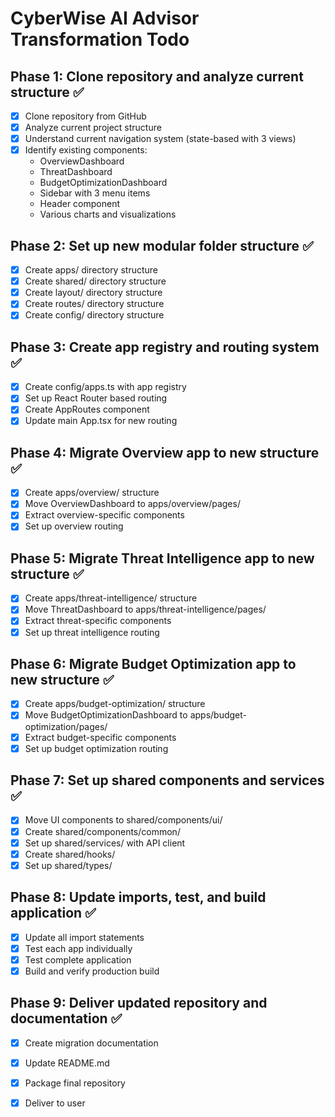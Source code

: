 # CyberWise AI Advisor Transformation Todo

## Phase 1: Clone repository and analyze current structure ✅
- [x] Clone repository from GitHub
- [x] Analyze current project structure
- [x] Understand current navigation system (state-based with 3 views)
- [x] Identify existing components:
  - OverviewDashboard
  - ThreatDashboard  
  - BudgetOptimizationDashboard
  - Sidebar with 3 menu items
  - Header component
  - Various charts and visualizations

## Phase 2: Set up new modular folder structure ✅
- [x] Create apps/ directory structure
- [x] Create shared/ directory structure
- [x] Create layout/ directory structure
- [x] Create routes/ directory structure
- [x] Create config/ directory structure

## Phase 3: Create app registry and routing system ✅
- [x] Create config/apps.ts with app registry
- [x] Set up React Router based routing
- [x] Create AppRoutes component
- [x] Update main App.tsx for new routing

## Phase 4: Migrate Overview app to new structure ✅
- [x] Create apps/overview/ structure
- [x] Move OverviewDashboard to apps/overview/pages/
- [x] Extract overview-specific components
- [x] Set up overview routing

## Phase 5: Migrate Threat Intelligence app to new structure ✅
- [x] Create apps/threat-intelligence/ structure
- [x] Move ThreatDashboard to apps/threat-intelligence/pages/
- [x] Extract threat-specific components
- [x] Set up threat intelligence routing

## Phase 6: Migrate Budget Optimization app to new structure ✅
- [x] Create apps/budget-optimization/ structure
- [x] Move BudgetOptimizationDashboard to apps/budget-optimization/pages/
- [x] Extract budget-specific components
- [x] Set up budget optimization routing

## Phase 7: Set up shared components and services ✅
- [x] Move UI components to shared/components/ui/
- [x] Create shared/components/common/
- [x] Set up shared/services/ with API client
- [x] Create shared/hooks/
- [x] Set up shared/types/

## Phase 8: Update imports, test, and build application ✅
- [x] Update all import statements
- [x] Test each app individually
- [x] Test complete application
- [x] Build and verify production build

## Phase 9: Deliver updated repository and documentation ✅
- [x] Create migration documentation
- [x] Update README.md
- [x] Package final repository
- [x] Deliver to user

